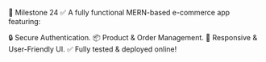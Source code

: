 🚀 Milestone 24
✅ A fully functional MERN-based e-commerce app featuring:

🔒 Secure Authentication.
📦 Product & Order Management.
📱 Responsive & User-Friendly UI.
✅ Fully tested & deployed online!
